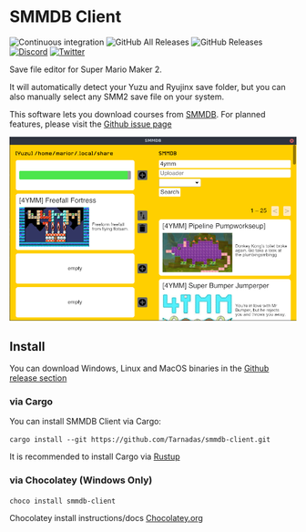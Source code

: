 # SMMDB Client

![Continuous integration](https://github.com/Tarnadas/ninres-rs/workflows/Continuous%20integration/badge.svg)
![GitHub All Releases](https://img.shields.io/github/downloads/Tarnadas/smmdb-client/total)
![GitHub Releases](https://img.shields.io/github/downloads/Tarnadas/smmdb-client/latest/total)
[![Discord](https://img.shields.io/discord/168893527357521920?label=Discord&logo=discord&color=7289da)](https://discord.gg/SPZsgSe)
[![Twitter](https://img.shields.io/twitter/follow/marior_dev?style=flat&logo=twitter&label=follow&color=00acee)](https://twitter.com/marior_dev)

Save file editor for Super Mario Maker 2.

It will automatically detect your Yuzu and Ryujinx save folder, but you can also manually select any SMM2 save file on your system.

This software lets you download courses from [SMMDB](https://smmdb.net).
For planned features, please visit the [Github issue page](https://github.com/Tarnadas/smmdb-client/issues)

![](./assets/screenshot.png)

## Install

You can download Windows, Linux and MacOS binaries in the [Github release section](https://github.com/Tarnadas/smmdb-client/releases)

### via Cargo

You can install SMMDB Client via Cargo:

`cargo install --git https://github.com/Tarnadas/smmdb-client.git`

It is recommended to install Cargo via [Rustup](https://rustup.rs/)

### via Chocolatey (Windows Only)

`choco install smmdb-client`

Chocolatey install instructions/docs [Chocolatey.org](https://chocolatey.org/install)
